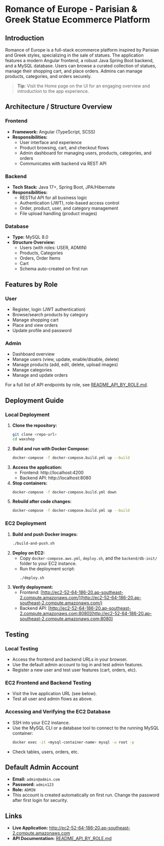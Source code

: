 # Romance of Europe - Parisian & Greek Statue Ecommerce Platform

## Introduction
Romance of Europe is a full-stack ecommerce platform inspired by Parisian and Greek styles, specializing in the sale of statues. The application features a modern Angular frontend, a robust Java Spring Boot backend, and a MySQL database. Users can browse a curated collection of statues, manage their shopping cart, and place orders. Admins can manage products, categories, and orders securely.

> **Tip:** Visit the Home page on the UI for an engaging overview and introduction to the app experience.

## Architecture / Structure Overview

### Frontend
- **Framework:** Angular (TypeScript, SCSS)
- **Responsibilities:**
  - User interface and experience
  - Product browsing, cart, and checkout flows
  - Admin dashboard for managing users, products, categories, and orders
  - Communicates with backend via REST API

### Backend
- **Tech Stack:** Java 17+, Spring Boot, JPA/Hibernate
- **Responsibilities:**
  - RESTful API for all business logic
  - Authentication (JWT), role-based access control
  - Order, product, user, and category management
  - File upload handling (product images)

### Database
- **Type:** MySQL 8.0
- **Structure Overview:**
  - Users (with roles: USER, ADMIN)
  - Products, Categories
  - Orders, Order Items
  - Cart
  - Schema auto-created on first run

## Features by Role

### User
- Register, login (JWT authentication)
- Browse/search products by category
- Manage shopping cart
- Place and view orders
- Update profile and password

### Admin
- Dashboard overview
- Manage users (view, update, enable/disable, delete)
- Manage products (add, edit, delete, upload images)
- Manage categories
- Manage and update orders

For a full list of API endpoints by role, see [README_API_BY_ROLE.md](README_API_BY_ROLE.md).

## Deployment Guide

### Local Deployment
1. **Clone the repository:**
   ```bash
   git clone <repo-url>
   cd waxshop
   ```
2. **Build and run with Docker Compose:**
   ```bash
   docker-compose -f docker-compose.build.yml up --build
   ```
3. **Access the application:**
   - Frontend: http://localhost:4200
   - Backend API: http://localhost:8080
4. **Stop containers:**
   ```bash
   docker-compose -f docker-compose.build.yml down
   ```
5. **Rebuild after code changes:**
   ```bash
   docker-compose -f docker-compose.build.yml up --build
   ```

### EC2 Deployment
1. **Build and push Docker images:**
   ```bash
   ./build-and-push.sh
   ```
2. **Deploy on EC2:**
   - Copy `docker-compose.aws.yml`, `deploy.sh`, and the `backend/db-init/` folder to your EC2 instance.
   - Run the deployment script:
     ```bash
     ./deploy.sh
     ```
3. **Verify deployment:**
   - Frontend: [http://ec2-52-64-186-20.ap-southeast-2.compute.amazonaws.com/](http://ec2-52-64-186-20.ap-southeast-2.compute.amazonaws.com/)
   - Backend API: [http://ec2-52-64-186-20.ap-southeast-2.compute.amazonaws.com:8080](http://ec2-52-64-186-20.ap-southeast-2.compute.amazonaws.com:8080)

## Testing

### Local Testing
- Access the frontend and backend URLs in your browser.
- Use the default admin account to log in and test admin features.
- Register a new user and test user features (cart, orders, etc).

### EC2 Frontend and Backend Testing
- Visit the live application URL (see below).
- Test all user and admin flows as above.

### Accessing and Verifying the EC2 Database
- SSH into your EC2 instance.
- Use the MySQL CLI or a database tool to connect to the running MySQL container:
  ```bash
  docker exec -it <mysql-container-name> mysql -u root -p
  ```
- Check tables, users, orders, etc.

## Default Admin Account
- **Email:** `admin@admin.com`
- **Password:** `admin123`
- **Role:** `ADMIN`
- This account is created automatically on first run. Change the password after first login for security.

## Links
- **Live Application:** http://ec2-52-64-186-20.ap-southeast-2.compute.amazonaws.com
- **API Documentation:** [README_API_BY_ROLE.md](README_API_BY_ROLE.md)